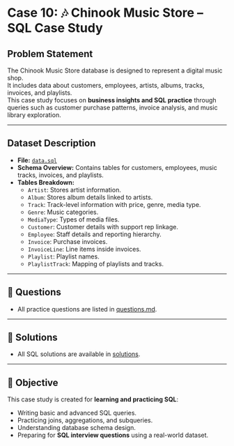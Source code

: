 # Case 10: 🎶 Chinook Music Store – SQL Case Study

##  Problem Statement
The Chinook Music Store database is designed to represent a digital music shop.  
It includes data about customers, employees, artists, albums, tracks, invoices, and playlists.  
This case study focuses on **business insights and SQL practice** through queries such as customer purchase patterns, invoice analysis, and music library exploration.

---

##  Dataset Description
- **File:** [`data.sql`](dataset/data.sql) 
- **Schema Overview:** Contains tables for customers, employees, music tracks, invoices, and playlists.  
- **Tables Breakdown:**
  - `Artist`: Stores artist information.
  - `Album`: Stores album details linked to artists.
  - `Track`: Track-level information with price, genre, media type.
  - `Genre`: Music categories.
  - `MediaType`: Types of media files.
  - `Customer`: Customer details with support rep linkage.
  - `Employee`: Staff details and reporting hierarchy.
  - `Invoice`: Purchase invoices.
  - `InvoiceLine`: Line items inside invoices.
  - `Playlist`: Playlist names.
  - `PlaylistTrack`: Mapping of playlists and tracks.

---

## 📖 Questions
- All practice questions are listed in [questions.md](./questions.md).

---

## 📝 Solutions
- All SQL solutions are available in [solutions](./solutions/).

---

## 🎯 Objective
This case study is created for **learning and practicing SQL**:
- Writing basic and advanced SQL queries.
- Practicing joins, aggregations, and subqueries.
- Understanding database schema design.
- Preparing for **SQL interview questions** using a real-world dataset.
